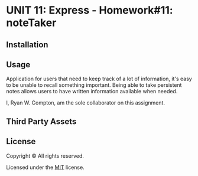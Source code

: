 # UNIT 11: Express - Homework#11: noteTaker

## Installation

## Usage
Application for users that need to keep track of a lot of information, it's easy to be unable to recall something important. Being able to take persistent notes allows users to have written information available when needed.

I, Ryan W. Compton, am the sole collaborator on this assignment.

## Third Party Assets

## License 

Copyright &copy; All rights reserved.

Licensed under the [MIT](https://choosealicense.com/licenses/mit/) license.
